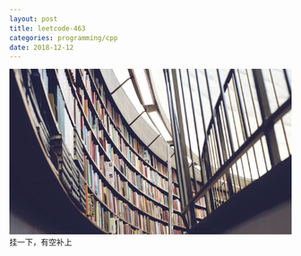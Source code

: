 ```yaml
---
layout: post
title: leetcode-463 
categories: programming/cpp 
date: 2018-12-12
---
```

<img src="/images/fulls/03.jpg" class="fit image"> 
挂一下，有空补上
